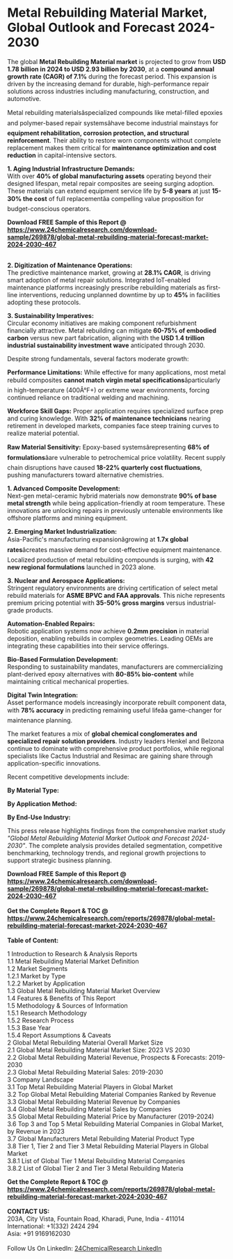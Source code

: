 <h1>Metal Rebuilding Material Market, Global Outlook and Forecast 2024-2030</h1><p>The global <strong>Metal Rebuilding Material market</strong> is projected to grow from <strong>USD 1.78 billion in 2024 to USD 2.93 billion by 2030</strong>, at a <strong>compound annual growth rate (CAGR) of 7.1%</strong> during the forecast period. This expansion is driven by the increasing demand for durable, high-performance repair solutions across industries including manufacturing, construction, and automotive.</p><p>Metal rebuilding materialsâspecialized compounds like metal-filled epoxies and polymer-based repair systemsâhave become industrial mainstays for <strong>equipment rehabilitation, corrosion protection, and structural reinforcement</strong>. Their ability to restore worn components without complete replacement makes them critical for <strong>maintenance optimization and cost reduction</strong> in capital-intensive sectors.</p><p><strong>1. Aging Industrial Infrastructure Demands:</strong><br>
With over <strong>40% of global manufacturing assets</strong> operating beyond their designed lifespan, metal repair composites are seeing surging adoption. These materials can extend equipment service life by <strong>5-8 years</strong> at just <strong>15-30% the cost</strong> of full replacementâa compelling value proposition for budget-conscious operators.</p><div><b>Download FREE Sample of this Report @ 
            <a href="https://www.24chemicalresearch.com/download-sample/269878/global-metal-rebuilding-material-forecast-market-2024-2030-467">
            https://www.24chemicalresearch.com/download-sample/269878/global-metal-rebuilding-material-forecast-market-2024-2030-467</a></b></div><br><p><strong>2. Digitization of Maintenance Operations:</strong><br>
The predictive maintenance market, growing at <strong>28.1% CAGR</strong>, is driving smart adoption of metal repair solutions. Integrated IoT-enabled maintenance platforms increasingly prescribe rebuilding materials as first-line interventions, reducing unplanned downtime by up to <strong>45%</strong> in facilities adopting these protocols.</p><p><strong>3. Sustainability Imperatives:</strong><br>
Circular economy initiatives are making component refurbishment financially attractive. Metal rebuilding can mitigate <strong>60-75% of embodied carbon</strong> versus new part fabrication, aligning with the <strong>USD 1.4 trillion industrial sustainability investment wave</strong> anticipated through 2030.</p><p>Despite strong fundamentals, several factors moderate growth:</p><p><strong>Performance Limitations:</strong> While effective for many applications, most metal rebuild composites <strong>cannot match virgin metal specifications</strong>âparticularly in high-temperature (400Â°F+) or extreme wear environments, forcing continued reliance on traditional welding and machining.</p><p><strong>Workforce Skill Gaps:</strong> Proper application requires specialized surface prep and curing knowledge. With <strong>32% of maintenance technicians</strong> nearing retirement in developed markets, companies face steep training curves to realize material potential.</p><p><strong>Raw Material Sensitivity:</strong> Epoxy-based systemsârepresenting <strong>68% of formulations</strong>âare vulnerable to petrochemical price volatility. Recent supply chain disruptions have caused <strong>18-22% quarterly cost fluctuations</strong>, pushing manufacturers toward alternative chemistries.</p><p><strong>1. Advanced Composite Development:</strong><br>
Next-gen metal-ceramic hybrid materials now demonstrate <strong>90% of base metal strength</strong> while being application-friendly at room temperature. These innovations are unlocking repairs in previously untenable environments like offshore platforms and mining equipment.</p><p><strong>2. Emerging Market Industrialization:</strong><br>
Asia-Pacific's manufacturing expansionâgrowing at <strong>1.7x global rates</strong>âcreates massive demand for cost-effective equipment maintenance. Localized production of metal rebuilding compounds is surging, with <strong>42 new regional formulations</strong> launched in 2023 alone.</p><p><strong>3. Nuclear and Aerospace Applications:</strong><br>
Stringent regulatory environments are driving certification of select metal rebuild materials for <strong>ASME BPVC and FAA approvals</strong>. This niche represents premium pricing potential with <strong>35-50% gross margins</strong> versus industrial-grade products.</p><p><strong>Automation-Enabled Repairs:</strong><br>
	Robotic application systems now achieve <strong>0.2mm precision</strong> in material deposition, enabling rebuilds in complex geometries. Leading OEMs are integrating these capabilities into their service offerings.</p><p><strong>Bio-Based Formulation Development:</strong><br>
	Responding to sustainability mandates, manufacturers are commercializing plant-derived epoxy alternatives with <strong>80-85% bio-content</strong> while maintaining critical mechanical properties.</p><p><strong>Digital Twin Integration:</strong><br>
	Asset performance models increasingly incorporate rebuilt component data, with <strong>78% accuracy</strong> in predicting remaining useful lifeâa game-changer for maintenance planning.</p><p>The market features a mix of <strong>global chemical conglomerates and specialized repair solution providers</strong>. Industry leaders Henkel and Belzona continue to dominate with comprehensive product portfolios, while regional specialists like Cactus Industrial and Resimac are gaining share through application-specific innovations.</p><p>Recent competitive developments include:</p><p><strong>By Material Type:</strong></p><p><strong>By Application Method:</strong></p><p><strong>By End-Use Industry:</strong></p><p>This press release highlights findings from the comprehensive market study <em>"Global Metal Rebuilding Material Market Outlook and Forecast 2024-2030"</em>. The complete analysis provides detailed segmentation, competitive benchmarking, technology trends, and regional growth projections to support strategic business planning.</p><div><b>Download FREE Sample of this Report @ 
            <a href="https://www.24chemicalresearch.com/download-sample/269878/global-metal-rebuilding-material-forecast-market-2024-2030-467">
            https://www.24chemicalresearch.com/download-sample/269878/global-metal-rebuilding-material-forecast-market-2024-2030-467</a></b></div><br><div><b>Get the Complete Report & TOC @ 
            <a href="https://www.24chemicalresearch.com/reports/269878/global-metal-rebuilding-material-forecast-market-2024-2030-467">
            https://www.24chemicalresearch.com/reports/269878/global-metal-rebuilding-material-forecast-market-2024-2030-467</a></b></div><br>
            <b>Table of Content:</b><p>1 Introduction to Research & Analysis Reports<br />
    1.1 Metal Rebuilding Material Market Definition<br />
    1.2 Market Segments<br />
        1.2.1 Market by Type<br />
        1.2.2 Market by Application<br />
    1.3 Global Metal Rebuilding Material Market Overview<br />
    1.4 Features & Benefits of This Report<br />
    1.5 Methodology & Sources of Information<br />
        1.5.1 Research Methodology<br />
        1.5.2 Research Process<br />
        1.5.3 Base Year<br />
        1.5.4 Report Assumptions & Caveats<br />
2 Global Metal Rebuilding Material Overall Market Size<br />
    2.1 Global Metal Rebuilding Material Market Size: 2023 VS 2030<br />
    2.2 Global Metal Rebuilding Material Revenue, Prospects & Forecasts: 2019-2030<br />
    2.3 Global Metal Rebuilding Material Sales: 2019-2030<br />
3 Company Landscape<br />
    3.1 Top Metal Rebuilding Material Players in Global Market<br />
    3.2 Top Global Metal Rebuilding Material Companies Ranked by Revenue<br />
    3.3 Global Metal Rebuilding Material Revenue by Companies<br />
    3.4 Global Metal Rebuilding Material Sales by Companies<br />
    3.5 Global Metal Rebuilding Material Price by Manufacturer (2019-2024)<br />
    3.6 Top 3 and Top 5 Metal Rebuilding Material Companies in Global Market, by Revenue in 2023<br />
    3.7 Global Manufacturers Metal Rebuilding Material Product Type<br />
    3.8 Tier 1, Tier 2 and Tier 3 Metal Rebuilding Material Players in Global Market<br />
        3.8.1 List of Global Tier 1 Metal Rebuilding Material Companies<br />
        3.8.2 List of Global Tier 2 and Tier 3 Metal Rebuilding Materia</p><div><b>Get the Complete Report & TOC @ 
            <a href="https://www.24chemicalresearch.com/reports/269878/global-metal-rebuilding-material-forecast-market-2024-2030-467">
            https://www.24chemicalresearch.com/reports/269878/global-metal-rebuilding-material-forecast-market-2024-2030-467</a></b></div><br><b>CONTACT US:</b><br>
            203A, City Vista, Fountain Road, Kharadi, Pune, India - 411014<br>
            International: +1(332) 2424 294<br>
            Asia: +91 9169162030 <br><br>
            Follow Us On LinkedIn: <a href="https://www.linkedin.com/company/24chemicalresearch/">24ChemicalResearch LinkedIn</a>